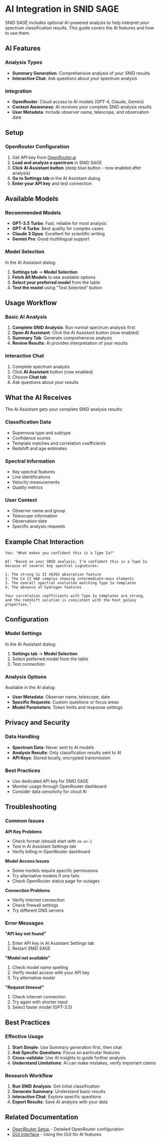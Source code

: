 # AI Integration in SNID SAGE

SNID SAGE includes optional AI-powered analysis to help interpret your spectrum classification results. This guide covers the AI features and how to use them.

## AI Features

### Analysis Types
- **Summary Generation**: Comprehensive analysis of your SNID results
- **Interactive Chat**: Ask questions about your spectrum analysis

### Integration
- **OpenRouter**: Cloud access to AI models (GPT-4, Claude, Gemini)
- **Context Awareness**: AI receives your complete SNID analysis results
- **User Metadata**: Include observer name, telescope, and observation date

## Setup

### OpenRouter Configuration
1. Get API key from [OpenRouter.ai](https://openrouter.ai/)
2. **Load and analyze a spectrum** in SNID SAGE
3. **Click AI Assistant button** (deep blue button - now enabled after analysis)
4. **Go to Settings tab** in the AI Assistant dialog
5. **Enter your API key** and test connection

## Available Models

### Recommended Models
- **GPT-3.5 Turbo**: Fast, reliable for most analysis
- **GPT-4 Turbo**: Best quality for complex cases
- **Claude 3 Opus**: Excellent for scientific writing
- **Gemini Pro**: Good multilingual support

### Model Selection
In the AI Assistant dialog:
1. **Settings tab** → **Model Selection**
2. **Fetch All Models** to see available options
3. **Select your preferred model** from the table
4. **Test the model** using "Test Selected" button

## Usage Workflow

### Basic AI Analysis
1. **Complete SNID Analysis**: Run normal spectrum analysis first
2. **Open AI Assistant**: Click the AI Assistant button (now enabled)
3. **Summary Tab**: Generate comprehensive analysis
4. **Review Results**: AI provides interpretation of your results

### Interactive Chat
1. Complete spectrum analysis
2. Click **AI Assistant** button (now enabled)
3. Choose **Chat tab**
4. Ask questions about your results

## What the AI Receives

The AI Assistant gets your complete SNID analysis results:

### Classification Data
- Supernova type and subtype
- Confidence scores
- Template matches and correlation coefficients
- Redshift and age estimates

### Spectral Information
- Key spectral features
- Line identifications
- Velocity measurements
- Quality metrics

### User Context
- Observer name and group
- Telescope information
- Observation date
- Specific analysis requests

## Example Chat Interaction

```
You: "What makes you confident this is a Type Ia?"

AI: "Based on your SNID analysis, I'm confident this is a Type Ia 
because of several key spectral signatures:

1. The strong Si II λ6355 absorption feature
2. The Ca II H&K complex showing intermediate-mass elements
3. The overall spectral evolution matching Type Ia templates
4. The absence of hydrogen features

Your correlation coefficients with Type Ia templates are strong, 
and the redshift solution is consistent with the host galaxy properties."
```

## Configuration

### Model Settings
In the AI Assistant dialog:
1. **Settings tab** → **Model Selection**
2. Select preferred model from the table
3. Test connection

### Analysis Options
Available in the AI dialog:
- **User Metadata**: Observer name, telescope, date
- **Specific Requests**: Custom questions or focus areas
- **Model Parameters**: Token limits and response settings

## Privacy and Security

### Data Handling
- **Spectrum Data**: Never sent to AI models
- **Analysis Results**: Only classification results sent to AI
- **API Keys**: Stored locally, encrypted transmission

### Best Practices
- Use dedicated API key for SNID SAGE
- Monitor usage through OpenRouter dashboard
- Consider data sensitivity for cloud AI

## Troubleshooting

### Common Issues

**API Key Problems**
- Check format (should start with `sk-or-`)
- Test in AI Assistant Settings tab
- Verify billing in OpenRouter dashboard

**Model Access Issues**
- Some models require specific permissions
- Try alternative models if one fails
- Check OpenRouter status page for outages

**Connection Problems**
- Verify internet connection
- Check firewall settings
- Try different DNS servers

### Error Messages

**"API key not found"**
1. Enter API key in AI Assistant Settings tab
2. Restart SNID SAGE

**"Model not available"**
1. Check model name spelling
2. Verify model access with your API key
3. Try alternative model

**"Request timeout"**
1. Check internet connection
2. Try again with shorter input
3. Select faster model (GPT-3.5)

## Best Practices

### Effective Usage
1. **Start Simple**: Use Summary generation first, then chat
2. **Ask Specific Questions**: Focus on particular features
3. **Cross-validate**: Use AI insights to guide further analysis
4. **Understand Limitations**: AI can make mistakes, verify important claims

### Research Workflow
1. **Run SNID Analysis**: Get initial classification
2. **Generate Summary**: Understand basic results
3. **Interactive Chat**: Explore specific questions
4. **Export Results**: Save AI analysis with your data

## Related Documentation

- [OpenRouter Setup](openrouter-setup.md) - Detailed OpenRouter configuration
- [GUI Interface](../gui/interface-overview.md) - Using the GUI for AI features 